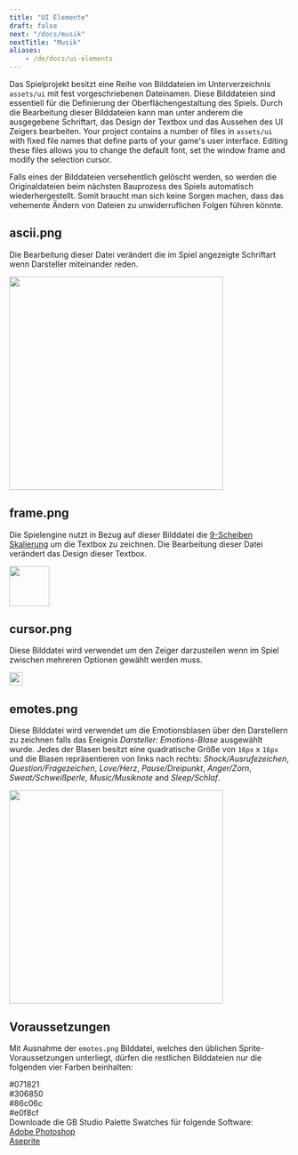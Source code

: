 ```yaml
---
title: "UI Elemente"
draft: false
next: "/docs/musik"
nextTitle: "Musik"
aliases:
    - /de/docs/ui-elements
---
```


Das Spielprojekt besitzt eine Reihe von Bilddateien im Unterverzeichnis `assets/ui` mit fest vorgeschriebenen Dateinamen. Diese Bilddateien sind essentiell für die Definierung der Oberflächengestaltung des Spiels. Durch die Bearbeitung dieser Bilddateien kann man unter anderem die ausgegebene Schriftart, das Design der Textbox und das Aussehen des UI Zeigers bearbeiten.
Your project contains a number of files in `assets/ui` with fixed file names that define parts of your game's user interface. Editing these files allows you to change the default font, set the window frame and modify the selection cursor.

Falls eines der Bilddateien versehentlich gelöscht werden, so werden die Originaldateien beim nächsten Bauprozess des Spiels automatisch wiederhergestellt. Somit braucht man sich keine Sorgen machen, dass das vehemente Ändern von Dateien zu unwiderruflichen Folgen führen könnte.

## ascii.png

Die Bearbeitung dieser Datei verändert die im Spiel angezeigte Schriftart wenn Darsteller miteinander reden.

<img src="/img/ui/ascii.png" class="HelpSprite" style="width:384px; height:auto;"/>

## frame.png

Die Spielengine nutzt in Bezug auf dieser Bilddatei die [9-Scheiben Skalierung](https://en.wikipedia.org/wiki/9-slice_scaling) um die Textbox zu zeichnen. Die Bearbeitung dieser Datei verändert das Design dieser Textbox.

<img src="/img/ui/frame.png" class="HelpSprite" style="width:72px; height:auto;"/>

## cursor.png

Diese Bilddatei wird verwendet um den Zeiger darzustellen wenn im Spiel zwischen mehreren Optionen gewählt werden muss.

<img src="/img/ui/cursor.png" class="HelpSprite" style="width:24px; height:auto;"/>

## emotes.png

Diese Bilddatei wird verwendet um die Emotionsblasen über den Darstellern zu zeichnen falls das Ereignis _Darsteller: Emotions-Blase_ ausgewählt wurde. Jedes der Blasen besitzt eine quadratische Größe von `16px` x `16px` und die Blasen repräsentieren von links nach rechts: _Shock/Ausrufezeichen_, _Question/Fragezeichen_, _Love/Herz_, _Pause/Dreipunkt_, _Anger/Zorn_, _Sweat/Schweißperle_, _Music/Musiknote_ and _Sleep/Schlaf_.

<img src="/img/ui/emotes.png" class="HelpSprite" style="width:384px; height:auto;"/>

## Voraussetzungen

Mit Ausnahme der `emotes.png` Bilddatei, welches den üblichen Sprite-Voraussetzungen unterliegt, dürfen die restlichen Bilddateien nur die folgenden vier Farben beinhalten:

<div><div class="Swatch" style="background:#071821;"></div><div class="SwatchLabel">#071821</div></div>
<div><div class="Swatch" style="background:#306850;"></div><div class="SwatchLabel">#306850</div></div>
<div><div class="Swatch" style="background:#86c06c;"></div><div class="SwatchLabel">#86c06c</div></div>
<div><div class="Swatch" style="background:#e0f8cf;"></div><div class="SwatchLabel">#e0f8cf</div></div>

<div class="InfoBox">
Downloade die GB Studio Palette Swatches für folgende Software:<br />
<a href="/assets/swatches/gb-studio-photoshop.aco">Adobe Photoshop</a><br />
<a href="/assets/swatches/gb-studio-aseprite.aseprite">Aseprite</a>
</div>
